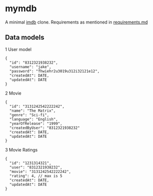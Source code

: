 # mymdb

A minimal [imdb](https://www.imdb.com/) clone. Requirements as mentioned in [requirements.md](./requirements.md)

## Data models

1 User model

```
{
  "id": "8312321938232",
  "username": "jake",
  "password": "fhwiehr2u3019u312i32121e12",
  "createdAt": DATE,
  "updatedAt": DATE
}
```

2 Movie

```
{
  "id": "3131242542222242",
  "name": "The Matrix",
  "genre": "Sci-fi",
  "language": "English",
  "yearOfRelease": "1999",
  "createdByUser": "8312321938232"
  "createdAt": DATE,
  "updatedAt": DATE
}
```

3 Movie Ratings

```
{
  "id": "1231314321",
  "user": "8312321938232",
  "movie": "3131242542222242",
  "rating": 4, // max is 5
  "createdAt": DATE,
  "updatedAt": DATE
}
```
